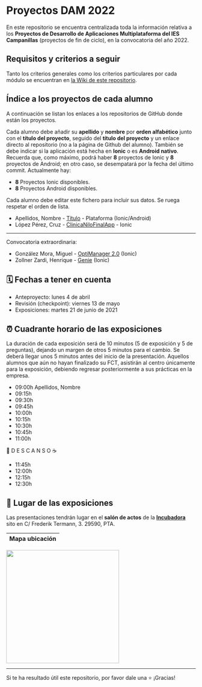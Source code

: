 # Proyectos DAM 2022

En este repositorio se encuentra centralizada toda la información relativa a los **Proyectos de Desarrollo de Aplicaciones Multiplataforma del IES Campanillas** (proyectos de fin de ciclo), en la convocatoria del año 2022.

## Requisitos y criterios a seguir

Tanto los criterios generales como los criterios particulares por cada módulo se encuentran en [la Wiki de este repositorio](https://github.com/IESCampanillas/proyectos-dam-2022/wiki).

## Índice a los proyectos de cada alumno

A continuación se listan los enlaces a los repositorios de GitHub donde están los proyectos. 

Cada alumno debe añadir su **apellido** y **nombre** por **orden alfabético** junto con el **título del proyecto**, seguido del **título del proyecto** y un enlace directo al repositorio (no a la página de Github del alumno). También se debe indicar si la aplicación está hecha en **Ionic** o es **Android nativo**. Recuerda que, como máximo, podrá haber **8** proyectos de Ionic y **8** proyectos de Android; en otro caso, se desempatará por la fecha del último commit. Actualmente hay:

- **8** Proyectos Ionic disponibles.
- **8** Proyectos Android disponibles.

Cada alumno debe editar este fichero para incluir sus datos. Se ruega respetar el orden de lista.

* Apellidos, Nombre - [Título]() - Plataforma (Ionic/Android)
* López Pérez, Cruz - [ClinicaNiloFinalApp](https://github.com/mcruzlp/ClinicaNiloFinalApp.git) - Ionic
----------------------------------
Convocatoria extraordinaria:
* González Mora, Miguel - [OptiManager 2.0](https://github.com/Miguelgm1693/Proyecto-OptiManager-2.0) (Ionic)
* Zollner Zardi, Henrique - [Genie](https://github.com/henrique2Zs/Genie) (Ionic)

## 🗓️ Fechas a tener en cuenta
* Anteproyecto: lunes 4 de abril
* Revisión (checkpoint): viernes 13 de mayo
* Exposiciones: martes 21 de junio de 2021

## ⏰ Cuadrante horario de las exposiciones

La duración de cada exposición será de 10 minutos (5 de exposición y 5 de preguntas), dejando un margen de otros 5 minutos para el cambio. Se deberá llegar unos 5 minutos antes del inicio de la presentación. Aquellos alumnos que aún no hayan finalizado su FCT, asistirán al centro únicamente para la exposición, debiendo regresar posteriormente a sus prácticas en la empresa.

* 09:00h Apellidos, Nombre
* 09:15h 
* 09:30h 
* 09:45h 
* 10:00h 
* 10:15h 
* 10:30h 
* 10:45h 
* 11:00h 

 🥪 D E S C A N S O ☕

* 11:45h 
* 12:00h 
* 12:15h 
* 12:30h 

## :school: Lugar de las exposiciones

Las presentaciones tendrán lugar en el **salón de actos** de la [**Incubadora**](https://goo.gl/maps/VGMpWnnpCZJQbP21A) sito en C/ Frederik Termann, 3. 29590, PTA.

Mapa ubicación             | 
:-------------------------:|
<a href="https://goo.gl/maps/VGMpWnnpCZJQbP21A" target="_blank"><img src="https://github.com/IESCampanillas/proyectos-dam-2021/blob/master/IESCFP_mapa_ubicacion.png" width="300" /></a> 




<hr>

Si te ha resultado útil este repositorio, por favor dale una :star: ¡Gracias!
